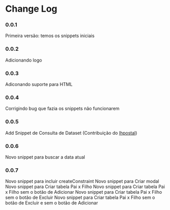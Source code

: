 # Change Log

### 0.0.1

Primeira versão: temos os snippets iniciais

### 0.0.2 

Adicionando logo

### 0.0.3

Adiconando suporte para HTML

### 0.0.4 

Corrigindo bug que fazia os snippets não funcionarem

### 0.0.5

Add Snippet de Consulta de Dataset (Contribuição do [lhpostal](https://github.com/lhpostal))

### 0.0.6

Novo snippet para buscar a data atual
### 0.0.7

Novo snippet para incluir createConstraint
Novo snippet para Criar modal
Novo snippet para Criar tabela Pai x Filho
Novo snippet para Criar tabela Pai x Filho sem o botão de Adicionar
Novo snippet para Criar tabela Pai x Filho sem o botão de Excluir
Novo snippet para Criar tabela Pai x Filho sem o botão de Excluir e sem o botão de Adicionar
